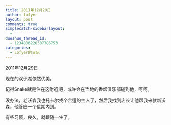 ```yaml
---
title: 2011年12月29日
author: lofyer
layout: post
comments: true
simplecatch-sidebarlayout:
  - 
duoshuo_thread_id:
  - 1234836220387786753
categories:
  - Lofyer的日记
---
```

2011年12月29日

现在的双子湖依然优美。

记得Snake就是住在这附近吧，或许会在当地的香烟俱乐部碰到他，呵呵。

没办法，老沃森我也托卡尔找个合适的主人了，然后我找到店长让他帮我来款新沃森，他答应一个星期内到。

有些习惯，良久，就跟随一生了。